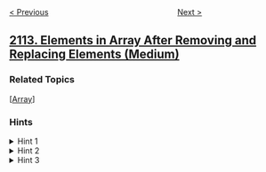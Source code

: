 <!--|This file generated by command(leetcode description); DO NOT EDIT.    |-->
<!--+----------------------------------------------------------------------+-->
<!--|@author    awesee <openset.wang@gmail.com>                           |-->
<!--|@link      https://github.com/awesee                                 |-->
<!--|@home      https://github.com/awesee/leetcode                        |-->
<!--+----------------------------------------------------------------------+-->

[< Previous](../the-airport-with-the-most-traffic "The Airport With the Most Traffic")
　　　　　　　　　　　　　　　　
[Next >](../maximum-number-of-words-found-in-sentences "Maximum Number of Words Found in Sentences")

## [2113. Elements in Array After Removing and Replacing Elements (Medium)](https://leetcode.com/problems/elements-in-array-after-removing-and-replacing-elements "")



### Related Topics
  [[Array](../../tag/array/README.md)]

### Hints
<details>
<summary>Hint 1</summary>
Try to find a pattern in how nums changes.
</details>

<details>
<summary>Hint 2</summary>
Let m be the original length of nums. If time_i / m (integer division) is even, then nums is at its original size or decreasing in size. If it is odd, then it is empty, or increasing in size.
</details>

<details>
<summary>Hint 3</summary>
time_i % m can be used to find how many elements are in nums at minute time_i.
</details>
